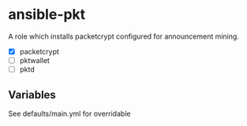# ansible-pkt

A role which installs packetcrypt configured for announcement mining. 

* [x] packetcrypt
* [ ] pktwallet
* [ ] pktd

## Variables

See defaults/main.yml for overridable